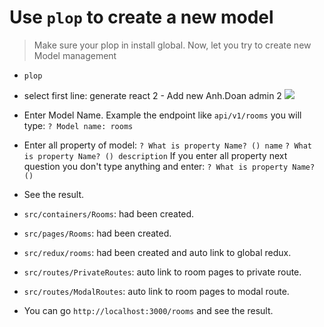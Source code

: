 # Use `plop` to create a new model

> Make sure your plop in install global. Now, let you try to create new Model management

- `plop`
- select first line: generate react 2 - Add new Anh.Doan admin 2
  <img src="https://i.imgur.com/RpKm5nJ.png"/>

- Enter Model Name.
  Example the endpoint like `api/v1/rooms` you will type:
  `? Model name: rooms`

- Enter all property of model:
  `? What is property Name? () name`
  `? What is property Name? () description`
  If you enter all property next question you don't type anything and enter:
  `? What is property Name? ()`

- See the result.
- `src/containers/Rooms`: had been created.
- `src/pages/Rooms`: had been created.
- `src/redux/rooms`: had been created and auto link to global redux.
- `src/routes/PrivateRoutes`: auto link to room pages to private route.
- `src/routes/ModalRoutes`: auto link to room pages to modal route.
- You can go `http://localhost:3000/rooms` and see the result.
